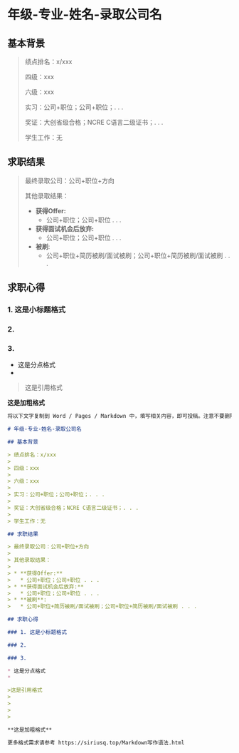 # 年级-专业-姓名-录取公司名

## 基本背景

> 绩点排名：x/xxx
>
> 四级：xxx
>
> 六级：xxx
>
> 实习：公司+职位；公司+职位；. . . 
>
> 奖证：大创省级合格；NCRE C语言二级证书；. . . 
>
> 学生工作：无

## 求职结果

> 最终录取公司：公司+职位+方向
>
> 其他录取结果：
>
> * **获得Offer:**
>   * 公司+职位；公司+职位 . . .
> * **获得面试机会后放弃:**
>   * 公司+职位；公司+职位 . . .
> * **被刷**:
>   * 公司+职位+简历被刷/面试被刷；公司+职位+简历被刷/面试被刷 . . .

## 求职心得

### 1. 这是小标题格式

### 2. 

### 3. 

* 这是分点格式
* 

>这是引用格式
>
>
>
>

**这是加粗格式**

```markdown
将以下文字复制到 Word / Pages / Markdown 中，填写相关内容，即可投稿。注意不要删除 # > * 等用于格式排版的字符。

# 年级-专业-姓名-录取公司名

## 基本背景

> 绩点排名：x/xxx
>
> 四级：xxx
>
> 六级：xxx
>
> 实习：公司+职位；公司+职位；. . . 
>
> 奖证：大创省级合格；NCRE C语言二级证书；. . . 
>
> 学生工作：无

## 求职结果

> 最终录取公司：公司+职位+方向
>
> 其他录取结果：
>
> * **获得Offer:**
>   * 公司+职位；公司+职位 . . .
> * **获得面试机会后放弃:**
>   * 公司+职位；公司+职位 . . .
> * **被刷**:
>   * 公司+职位+简历被刷/面试被刷；公司+职位+简历被刷/面试被刷 . . .

## 求职心得

### 1. 这是小标题格式

### 2. 

### 3. 

* 这是分点格式
* 

>这是引用格式
>
>
>
>

**这是加粗格式**

更多格式需求请参考 https://siriusq.top/Markdown写作语法.html
```

